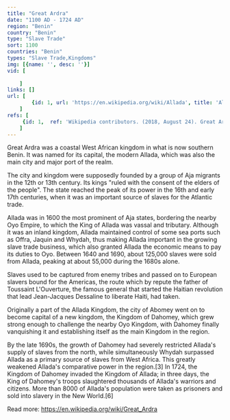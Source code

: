 ```yaml
---
title: "Great Ardra"
date: "1100 AD - 1724 AD"
region: "Benin"
country: "Benin" 
type: "Slave Trade"
sort: 1100
countries: "Benin"
types: "Slave Trade,Kingdoms"
img: [{name: '', desc: ''}]
vid: [
        
    ]
links: []
url: [
        {id: 1, url: 'https://en.wikipedia.org/wiki/Allada', title: 'Allada', desc: 'Allada is a town, arrondissement, and commune, located in the Atlantique Department of Benin.The current town of Allada corresponds to Great Ardra (also called Grand Ardra, or Arda), which was the capital of a Fon kingdom also called Allada (the Allada kingdom), which existed from around the 13th or 14th century (date of the initial settlements by Aja people, reorganized as a kingdom c. 1600) until 1724, when it fell to the armies of neighbour Kingdom of Dahomey.' }
    ]
refs: [
     {id: 1,  ref: 'Wikipedia contributors. (2018, August 24). Great Ardra. In Wikipedia, The Free Encyclopedia. Retrieved 18:41, February 3, 2019, from ', url: 'https://en.wikipedia.org/w/index.php?title=Great_Ardra&oldid=856389814'}
    ]
---
```

Great Ardra was a coastal West African kingdom in what is now southern Benin. It was named for its capital, the modern Allada, which was also the main city and major port of the realm.

The city and kingdom were supposedly founded by a group of Aja migrants in the 12th or 13th century. Its kings "ruled with the consent of the elders of the people". The state reached the peak of its power in the 16th and early 17th centuries, when it was an important source of slaves for the Atlantic trade. 

Allada was in 1600 the most prominent of Aja states, bordering the nearby Oyo Empire, to which the King of Allada was vassal and tributary. Although it was an inland kingdom, Allada maintained control of some sea ports such as Offra, Jaquin and Whydah, thus making Allada important in the growing slave trade business, which also granted Allada the economic means to pay its duties to Oyo. Between 1640 and 1690, about 125,000 slaves were sold from Allada, peaking at about 55,000 during the 1680s alone.

Slaves used to be captured from enemy tribes and passed on to European slavers bound for the Americas, the route which by repute the father of Toussaint L'Ouverture, the famous general that started the Haitian revolution that lead Jean-Jacques Dessaline to liberate Haiti, had taken. 

Originally a part of the Allada Kingdom, the city of Abomey went on to become capital of a new kingdom, the Kingdom of Dahomey, which grew strong enough to challenge the nearby Oyo Kingdom, with Dahomey finally vanquishing it and establishing itself as the main Kingdom in the region.

By the late 1690s, the growth of Dahomey had severely restricted Allada's supply of slaves from the north, while simultaneously Whydah surpassed Allada as a primary source of slaves from West Africa. This greatly weakened Allada's comparative power in the region.[3] In 1724, the Kingdom of Dahomey invaded the Kingdom of Allada; in three days, the King of Dahomey's troops slaughtered thousands of Allada's warriors and citizens. More than 8000 of Allada's population were taken as prisoners and sold into slavery in the New World.[6]

Read more: https://en.wikipedia.org/wiki/Great_Ardra